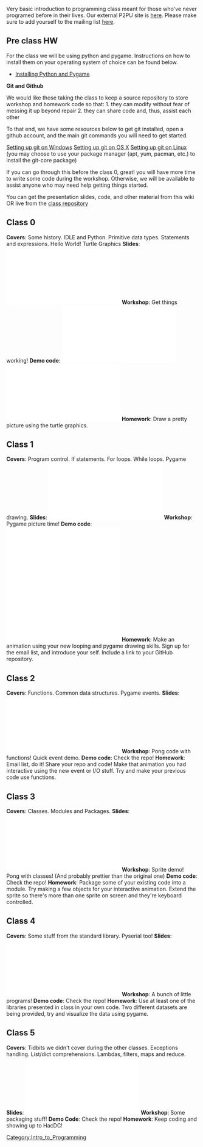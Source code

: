 Very basic introduction to programming class meant for those who've
never programed before in their lives. Our external P2PU site is
[here](http://new.p2pu.org/en/groups/python-101-with-pygame/). Please
make sure to add yourself to the mailing list
[here](https://groups.google.com/a/hacdc.org/group/prog101).

## Pre class HW

For the class we will be using python and pygame. Instructions on how to
install them on your operating system of choice can be found below.

- [Installing Python and
  Pygame](Installing_Python_and_Pygame "wikilink")

**Git and Github**

We would like those taking the class to keep a source repository to
store workshop and homework code so that: 1. they can modify without
fear of messing it up beyond repair 2. they can share code and, thus,
assist each other

To that end, we have some resources below to get git installed, open a
github account, and the main git commands you will need to get started.

[Setting up git on Windows](http://help.github.com/win-set-up-git/)
[Setting up git on OS X](http://help.github.com/mac-set-up-git/)
[Setting up git on Linux](http://help.github.com/linux-set-up-git/) (you
may choose to use your package manager (apt, yum, pacman, etc.) to
install the git-core package)

If you can go through this before the class 0, great! you will have more
time to write some code during the workshop. Otherwise, we will be
available to assist anyone who may need help getting things started.

You can get the presentation slides, code, and other material from this
wiki OR live from the [class
repository](https://github.com/3lawsafe/HacDC-Intro-to-Programming)

## Class 0

**Covers**: Some history. IDLE and Python. Primitive data types.
Statements and expressions. Hello World! Turtle Graphics **Slides**:
![<File:Class_0.pdf>](Class_0.pdf "File:Class_0.pdf") **Workshop**: Get
things working! **Demo code**:
![<File:Turtle_demo.py>](Turtle_demo.py "File:Turtle_demo.py")
![<File:Wrapper_turtle.py>](Wrapper_turtle.py "File:Wrapper_turtle.py")
**Homework**: Draw a pretty picture using the turtle graphics.

## Class 1

**Covers**: Program control. If statements. For loops. While loops.
Pygame drawing. **Slides**:
![<File:Class_1.pdf>](Class_1.pdf "File:Class_1.pdf") **Workshop**:
Pygame picture time! **Demo code**:
![<File:pygame_pretty_picture.py>](pygame_pretty_picture.py "File:pygame_pretty_picture.py")
![<File:pong_paddle_hit.py>](pong_paddle_hit.py "File:pong_paddle_hit.py")
**Homework**: Make an animation using your new looping and pygame
drawing skills. Sign up for the email list, and introduce your self.
Include a link to your GitHub repository.

## Class 2

**Covers**: Functions. Common data structures. Pygame events.
**Slides**: ![<File:Class_2.pdf>](Class_2.pdf "File:Class_2.pdf")
**Workshop**: Pong code with functions! Quick event demo. **Demo code**:
Check the repo! **Homework**: Email list, do it! Share your repo and
code! Make that animation you had interactive using the new event or I/O
stuff. Try and make your previous code use functions.

## Class 3

**Covers**: Classes. Modules and Packages. **Slides**:
![<File:Class_3.pdf>](Class_3.pdf "File:Class_3.pdf") **Workshop**:
Sprite demo! Pong with classes! (And probably prettier than the original
one) **Demo code**: Check the repo! **Homework**: Package some of your
existing code into a module. Try making a few objects for your
interactive animation. Extend the sprite so there's more than one sprite
on screen and they're keyboard controlled.

## Class 4

**Covers**: Some stuff from the standard library. Pyserial too!
**Slides**: ![<File:Class_4.pdf>](Class_4.pdf "File:Class_4.pdf")
**Workshop**: A bunch of little programs! **Demo code**: Check the repo!
**Homework**: Use at least one of the libraries presented in class in
your own code. Two different datasets are being provided, try and
visualize the data using pygame.

## Class 5

**Covers**: Tidbits we didn't cover during the other classes. Exceptions
handling. List/dict comprehensions. Lambdas, filters, maps and reduce.
**Slides**: ![<File:Class_5.pdf>](Class_5.pdf "File:Class_5.pdf")
**Workshop**: Some packaging stuff! **Demo Code**: Check the repo!
**Homework**: Keep coding and showing up to HacDC!

<noinclude> </noinclude>

[Category:Intro_to_Programming](Category:Intro_to_Programming "wikilink")